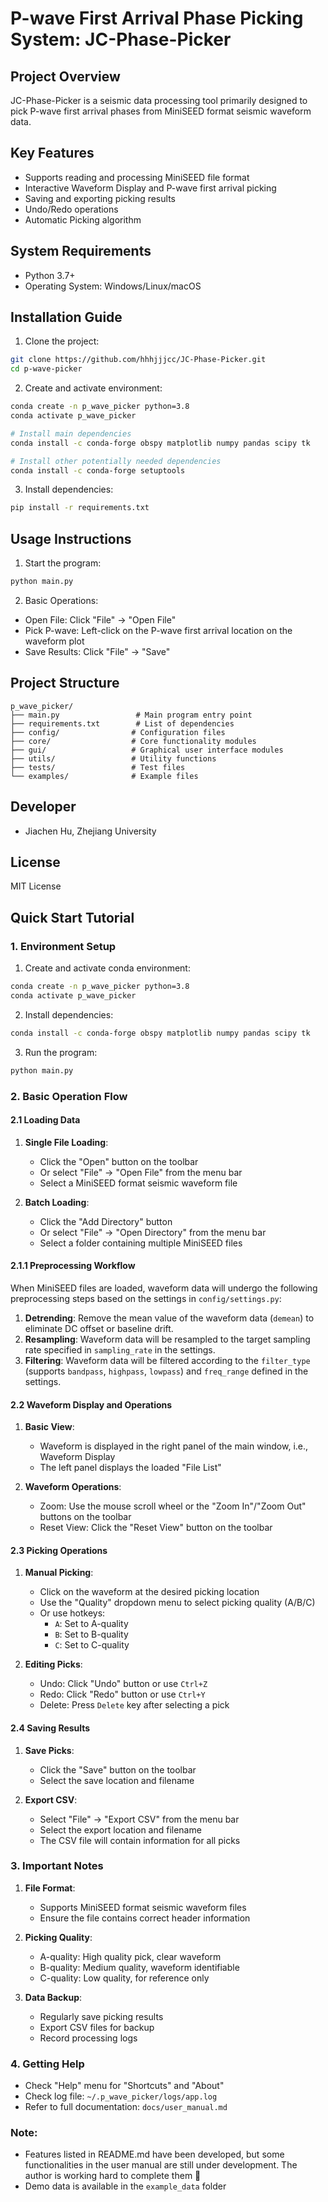 # P-wave First Arrival Phase Picking System: JC-Phase-Picker

## Project Overview
JC-Phase-Picker is a seismic data processing tool primarily designed to pick P-wave first arrival phases from MiniSEED format seismic waveform data.

## Key Features
- Supports reading and processing MiniSEED file format
- Interactive Waveform Display and P-wave first arrival picking
- Saving and exporting picking results
- Undo/Redo operations
- Automatic Picking algorithm

## System Requirements
- Python 3.7+
- Operating System: Windows/Linux/macOS

## Installation Guide
1. Clone the project:
```bash
git clone https://github.com/hhhjjjcc/JC-Phase-Picker.git
cd p-wave-picker
```

2. Create and activate environment:
```bash
conda create -n p_wave_picker python=3.8
conda activate p_wave_picker

# Install main dependencies
conda install -c conda-forge obspy matplotlib numpy pandas scipy tk

# Install other potentially needed dependencies
conda install -c conda-forge setuptools
```

3. Install dependencies:
```bash
pip install -r requirements.txt
```

## Usage Instructions
1. Start the program:
```bash
python main.py
```

2. Basic Operations:
- Open File: Click "File" → "Open File"
- Pick P-wave: Left-click on the P-wave first arrival location on the waveform plot
- Save Results: Click "File" → "Save"

## Project Structure
```
p_wave_picker/
├── main.py                 # Main program entry point
├── requirements.txt        # List of dependencies
├── config/                # Configuration files
├── core/                  # Core functionality modules
├── gui/                   # Graphical user interface modules
├── utils/                 # Utility functions
├── tests/                 # Test files
└── examples/              # Example files
```

## Developer
- Jiachen Hu, Zhejiang University

## License
MIT License

## Quick Start Tutorial

### 1. Environment Setup

1. Create and activate conda environment:
```bash
conda create -n p_wave_picker python=3.8
conda activate p_wave_picker
```

2. Install dependencies:
```bash
conda install -c conda-forge obspy matplotlib numpy pandas scipy tk
```

3. Run the program:
```bash
python main.py
```

### 2. Basic Operation Flow

#### 2.1 Loading Data

1. **Single File Loading**:
   - Click the "Open" button on the toolbar
   - Or select "File" -> "Open File" from the menu bar
   - Select a MiniSEED format seismic waveform file

2. **Batch Loading**:
   - Click the "Add Directory" button
   - Or select "File" -> "Open Directory" from the menu bar
   - Select a folder containing multiple MiniSEED files

#### 2.1.1 Preprocessing Workflow

When MiniSEED files are loaded, waveform data will undergo the following preprocessing steps based on the settings in `config/settings.py`:

1.  **Detrending**: Remove the mean value of the waveform data (`demean`) to eliminate DC offset or baseline drift.
2.  **Resampling**: Waveform data will be resampled to the target sampling rate specified in `sampling_rate` in the settings.
3.  **Filtering**: Waveform data will be filtered according to the `filter_type` (supports `bandpass`, `highpass`, `lowpass`) and `freq_range` defined in the settings.

#### 2.2 Waveform Display and Operations

1. **Basic View**:
   - Waveform is displayed in the right panel of the main window, i.e., Waveform Display
   - The left panel displays the loaded "File List"

2. **Waveform Operations**:
   - Zoom: Use the mouse scroll wheel or the "Zoom In"/"Zoom Out" buttons on the toolbar
   - Reset View: Click the "Reset View" button on the toolbar

#### 2.3 Picking Operations

1. **Manual Picking**:
   - Click on the waveform at the desired picking location
   - Use the "Quality" dropdown menu to select picking quality (A/B/C)
   - Or use hotkeys:
     - `A`: Set to A-quality
     - `B`: Set to B-quality
     - `C`: Set to C-quality

2. **Editing Picks**:
   - Undo: Click "Undo" button or use `Ctrl+Z`
   - Redo: Click "Redo" button or use `Ctrl+Y`
   - Delete: Press `Delete` key after selecting a pick

#### 2.4 Saving Results

1. **Save Picks**:
   - Click the "Save" button on the toolbar
   - Select the save location and filename

2. **Export CSV**:
   - Select "File" -> "Export CSV" from the menu bar
   - Select the export location and filename
   - The CSV file will contain information for all picks

### 3. Important Notes

1. **File Format**:
   - Supports MiniSEED format seismic waveform files
   - Ensure the file contains correct header information

2. **Picking Quality**:
   - A-quality: High quality pick, clear waveform
   - B-quality: Medium quality, waveform identifiable
   - C-quality: Low quality, for reference only

3. **Data Backup**:
   - Regularly save picking results
   - Export CSV files for backup
   - Record processing logs

### 4. Getting Help

- Check "Help" menu for "Shortcuts" and "About"
- Check log file: `~/.p_wave_picker/logs/app.log`
- Refer to full documentation: `docs/user_manual.md`

### Note:

- Features listed in README.md have been developed, but some functionalities in the user manual are still under development. The author is working hard to complete them 💪
- Demo data is available in the `example_data` folder 
